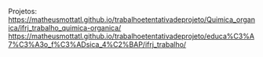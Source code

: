 Projetos: 
https://matheusmottatl.github.io/trabalhoetentativadeprojeto/Quimica_organica/ifrj_trabalho_quimica-organica/
https://matheusmottatl.github.io/trabalhoetentativadeprojeto/educa%C3%A7%C3%A3o_f%C3%ADsica_4%C2%BAP/ifrj_trabalho/
